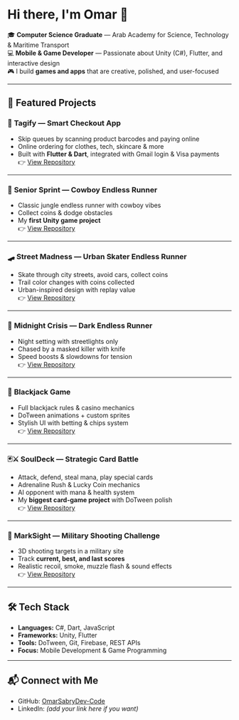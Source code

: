 # Hi there, I'm Omar 👋  

🎓 **Computer Science Graduate** — Arab Academy for Science, Technology & Maritime Transport  
💻 **Mobile & Game Developer** — Passionate about Unity (C#), Flutter, and interactive design  
🎮 I build **games and apps** that are creative, polished, and user-focused  

---

## 🚀 Featured Projects  

### 📱 **Tagify** — Smart Checkout App  
- Skip queues by scanning product barcodes and paying online  
- Online ordering for clothes, tech, skincare & more  
- Built with **Flutter & Dart**, integrated with Gmail login & Visa payments  
👉 [View Repository](https://github.com/OmarSabryDev-Code/Tagify)

---

### 🤠 **Senior Sprint** — Cowboy Endless Runner  
- Classic jungle endless runner with cowboy vibes  
- Collect coins & dodge obstacles  
- My **first Unity game project**  
👉 [View Repository](https://github.com/OmarSabryDev-Code/Senior-Sprint)

---

### 🛹 **Street Madness** — Urban Skater Endless Runner  
- Skate through city streets, avoid cars, collect coins  
- Trail color changes with coins collected  
- Urban-inspired design with replay value  
👉 [View Repository](https://github.com/OmarSabryDev-Code/Street-Madness)

---

### 🌃 **Midnight Crisis** — Dark Endless Runner  
- Night setting with streetlights only  
- Chased by a masked killer with knife  
- Speed boosts & slowdowns for tension  
👉 [View Repository](https://github.com/OmarSabryDev-Code/Midnight-Crisis)

---

### 🎴 **Blackjack Game**  
- Full blackjack rules & casino mechanics  
- DoTween animations + custom sprites  
- Stylish UI with betting & chips system  
👉 [View Repository](https://github.com/OmarSabryDev-Code/Blackjack)

---

### 🃏⚔️ **SoulDeck** — Strategic Card Battle  
- Attack, defend, steal mana, play special cards  
- Adrenaline Rush & Lucky Coin mechanics  
- AI opponent with mana & health system  
- My **biggest card-game project** with DoTween polish  
👉 [View Repository](https://github.com/OmarSabryDev-Code/SoulDeck)

---

### 🎯 **MarkSight** — Military Shooting Challenge  
- 3D shooting targets in a military site  
- Track **current, best, and last scores**  
- Realistic recoil, smoke, muzzle flash & sound effects  
👉 [View Repository](https://github.com/OmarSabryDev-Code/MarkSight)

---

## 🛠️ Tech Stack  
- **Languages:** C#, Dart, JavaScript  
- **Frameworks:** Unity, Flutter  
- **Tools:** DoTween, Git, Firebase, REST APIs  
- **Focus:** Mobile Development & Game Programming  

---

## 📬 Connect with Me  
- GitHub: [OmarSabryDev-Code](https://github.com/OmarSabryDev-Code)  
- LinkedIn: *(add your link here if you want)*  
